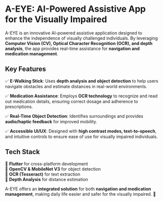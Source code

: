 # A-EYE: AI-Powered Assistive App for the Visually Impaired

A-EYE is an innovative AI-powered assistive application designed to enhance the independence of visually challenged individuals. By leveraging **Computer Vision (CV), Optical Character Recognition (OCR), and depth analysis**, the app provides real-time assistance for **navigation and medication management**.

## Key Features

✅ **E-Walking Stick**: Uses **depth analysis and object detection** to help users navigate obstacles and estimate distances in real-world environments.

✅ **Medication Assistance**: Employs **OCR technology** to recognize and read out medication details, ensuring correct dosage and adherence to prescriptions.

✅ **Real-Time Object Detection**: Identifies surroundings and provides **audio/haptic feedback** for improved mobility.

✅ **Accessible UI/UX**: Designed with **high contrast modes, text-to-speech**, and intuitive controls to ensure ease of use for visually impaired individuals.

## Tech Stack

🔹 **Flutter** for cross-platform development  
🔹 **OpenCV & MobileNet V3** for object detection  
🔹 **OCR (Tesseract)** for text extraction  
🔹 **Depth Analysis** for distance estimation  

A-EYE offers an **integrated solution** for both **navigation and medication management**, making daily life easier and safer for the visually impaired. 🚀
